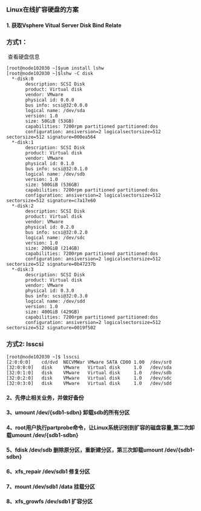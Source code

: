 ### Linux在线扩容硬盘的方案



#### 1. 获取Vsphere Vitual Server Disk Bind Relate

### 方式1：

​	查看硬盘信息

```shell
[root@node102030 ~]$yum install lshw
[root@node102030 ~]$lshw -C disk
  *-disk:0                  
       description: SCSI Disk
       product: Virtual disk
       vendor: VMware
       physical id: 0.0.0
       bus info: scsi@32:0.0.0
       logical name: /dev/sda
       version: 1.0
       size: 50GiB (53GB)
       capabilities: 7200rpm partitioned partitioned:dos
       configuration: ansiversion=2 logicalsectorsize=512 sectorsize=512 signature=000ea564
  *-disk:1
       description: SCSI Disk
       product: Virtual disk
       vendor: VMware
       physical id: 0.1.0
       bus info: scsi@32:0.1.0
       logical name: /dev/sdb
       version: 1.0
       size: 500GiB (536GB)
       capabilities: 7200rpm partitioned partitioned:dos
       configuration: ansiversion=2 logicalsectorsize=512 sectorsize=512 signature=c7a17e60
  *-disk:2
       description: SCSI Disk
       product: Virtual disk
       vendor: VMware
       physical id: 0.2.0
       bus info: scsi@32:0.2.0
       logical name: /dev/sdc
       version: 1.0
       size: 200GiB (214GB)
       capabilities: 7200rpm partitioned partitioned:dos
       configuration: ansiversion=2 logicalsectorsize=512 sectorsize=512 signature=0b47237b
  *-disk:3
       description: SCSI Disk
       product: Virtual disk
       vendor: VMware
       physical id: 0.3.0
       bus info: scsi@32:0.3.0
       logical name: /dev/sdd
       version: 1.0
       size: 400GiB (429GB)
       capabilities: 7200rpm partitioned partitioned:dos
       configuration: ansiversion=2 logicalsectorsize=512 sectorsize=512 signature=0019f502
```

### 方式2: lsscsi

```shell
[root@node102030 ~]$ lsscsi 
[2:0:0:0]    cd/dvd  NECVMWar VMware SATA CD00 1.00  /dev/sr0 
[32:0:0:0]   disk    VMware   Virtual disk     1.0   /dev/sda 
[32:0:1:0]   disk    VMware   Virtual disk     1.0   /dev/sdb 
[32:0:2:0]   disk    VMware   Virtual disk     1.0   /dev/sdc 
[32:0:3:0]   disk    VMware   Virtual disk     1.0   /dev/sdd 
```





#### 2、先停止相关业务，并做好备份

#### 3、umount /dev/{sdb1-sdbn} 卸载sdb的所有分区

#### 4、root用户执行partprobe命令，让Linux系统识别到扩容的磁盘容量,第二次卸载umount /dev/{sdb1-sdbn}

#### 5、fdisk /dev/sdb 删除原分区，重新建分区，第三次卸载umount /dev/{sdb1-sdbn}

#### 6、xfs_repair /dev/sdb1  修复分区

#### 7、mount /dev/sdb1 /data  挂载分区

#### 8、xfs_growfs /dev/sdb1  扩容分区